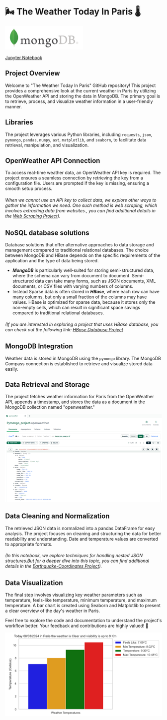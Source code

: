 # 🌬️ The Weather Today In Paris 🌡️

<img src="https://github.com/CatelloTheDataProjectManager/The-Weather-Today-In-Paris/blob/main/mongodb.png" alt="MongoDB" width="250"/>

[Jupyter Notebook](https://github.com/CatelloTheDataProjectManager/The-Weather-Today-In-Paris/blob/main/The%20Weather%20Today%20In%20Paris.ipynb)

## Project Overview
Welcome to "The Weather Today In Paris" GitHub repository! This project provides a comprehensive look at the current weather in Paris by utilizing the OpenWeather API and storing the data in MongoDB. The primary goal is to retrieve, process, and visualize weather information in a user-friendly manner.

## Libraries
The project leverages various Python libraries, including `requests`, `json`, `pymongo`, `pandas`, `numpy`, `ast`, `matplotlib`, and `seaborn`, to facilitate data retrieval, manipulation, and visualization.

## OpenWeather API Connection
To access real-time weather data, an OpenWeather API key is required. The project ensures a seamless connection by retrieving the key from a configuration file. Users are prompted if the key is missing, ensuring a smooth setup process.

###### When we cannot use an API key to collect data, we explore other ways to gather the information we need. One such method is web scraping, which involves extracting data from websites., you can find additional details in the [Web Scraping Project](https://github.com/CatelloTheDataProjectManager/Web_Scrapping/blob/main/README.md)).

## NoSQL database solutions

Database solutions that offer alternative approaches to data storage and management compared to traditional relational databases. The choice between MongoDB and HBase depends on the specific requirements of the application and the type of data being stored.

- ***MongoDB*** is particularly well-suited for storing semi-structured data, where the schema can vary from document to document. Semi-structured data can take many forms, such as JSON documents, XML documents, or CSV files with varying numbers of columns.
- Instead Sparse data is often stored in ***HBase***, where each row can have many columns, but only a small fraction of the columns may have values. HBase is optimized for sparse data, because it stores only the non-empty cells, which can result in significant space savings compared to traditional relational databases.

###### (If you are interested in exploring a project that uses HBase database, you can check out the following link: [HBase Database Project](https://github.com/CatelloTheDataProjectManager/HBaseDatabase/blob/main/README.md)

## MongoDB Integration
Weather data is stored in MongoDB using the `pymongo` library. The MongoDB Compass connection is established to retrieve and visualize stored data easily.

## Data Retrieval and Storage
The project fetches weather information for Paris from the OpenWeather API, appends a timestamp, and stores the data as a document in the MongoDB collection named "openweather."

<img src="https://github.com/CatelloTheDataProjectManager/The-Weather-Today-In-Paris/blob/main/PyMongoData.png" width="600">

## Data Cleaning and Normalization
The retrieved JSON data is normalized into a pandas DataFrame for easy analysis. The project focuses on cleaning and structuring the data for better readability and understanding. Date and temperature values are converted to appropriate formats.

###### (In this notebook, we explore techniques for handling nested JSON structures.But for a deeper dive into this topic, you can find additional details in the [Earthquake-Coordinates Project](https://github.com/CatelloTheDataProjectManager/Earthquake-Coordinates/blob/main/README.md)).



## Data Visualization
The final step involves visualizing key weather parameters such as temperature, feels-like temperature, minimum temperature, and maximum temperature. A bar chart is created using Seaborn and Matplotlib to present a clear overview of the day's weather in Paris.

Feel free to explore the code and documentation to understand the project's workflow better. Your feedback and contributions are highly valued! 🚀

<img src="https://github.com/CatelloTheDataProjectManager/The-Weather-Today-In-Paris/blob/main/weather_temperatures_in_paris.png" width="600">





